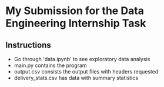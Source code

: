 # My Submission for the Data Engineering Internship Task

## Instructions

- Go through 'data.ipynb' to see exploratory data analysis
- main.py contains the program
- output.csv consists the output files with headers requested
- delivery_stats.csv has data with summary statistics
